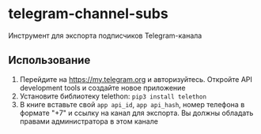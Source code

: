 # telegram-channel-subs
Инструмент для экспорта подписчиков Telegram-канала

## Использование
1. Перейдите на https://my.telegram.org и авторизуйтесь. Откройте API development tools и создайте новое приложение
2. Установите библиотеку telethon: `pip3 install telethon`
3. В книге вставьте свой `app api_id`, `app api_hash`, номер телефона в формате "+7" и ссылку на канал для экспорта. Вы должны обладать правами администратора в этом канале
